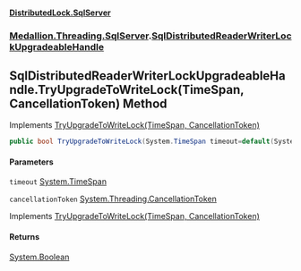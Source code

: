 #### [DistributedLock.SqlServer](README.md 'README')
### [Medallion.Threading.SqlServer](Medallion.Threading.SqlServer.md 'Medallion.Threading.SqlServer').[SqlDistributedReaderWriterLockUpgradeableHandle](SqlDistributedReaderWriterLockUpgradeableHandle.md 'Medallion.Threading.SqlServer.SqlDistributedReaderWriterLockUpgradeableHandle')

## SqlDistributedReaderWriterLockUpgradeableHandle.TryUpgradeToWriteLock(TimeSpan, CancellationToken) Method

Implements [TryUpgradeToWriteLock(TimeSpan, CancellationToken)](https://github.com/madelson/DistributedLock/tree/default-documentation/docs/api/DistributedLock.Core/IDistributedLockUpgradeableHandle.TryUpgradeToWriteLock.kj/tM1emIKPQTMhyxJaEVg.md 'Medallion.Threading.IDistributedLockUpgradeableHandle.TryUpgradeToWriteLock(System.TimeSpan,System.Threading.CancellationToken)')

```csharp
public bool TryUpgradeToWriteLock(System.TimeSpan timeout=default(System.TimeSpan), System.Threading.CancellationToken cancellationToken=default(System.Threading.CancellationToken));
```
#### Parameters

<a name='Medallion.Threading.SqlServer.SqlDistributedReaderWriterLockUpgradeableHandle.TryUpgradeToWriteLock(System.TimeSpan,System.Threading.CancellationToken).timeout'></a>

`timeout` [System.TimeSpan](https://docs.microsoft.com/en-us/dotnet/api/System.TimeSpan 'System.TimeSpan')

<a name='Medallion.Threading.SqlServer.SqlDistributedReaderWriterLockUpgradeableHandle.TryUpgradeToWriteLock(System.TimeSpan,System.Threading.CancellationToken).cancellationToken'></a>

`cancellationToken` [System.Threading.CancellationToken](https://docs.microsoft.com/en-us/dotnet/api/System.Threading.CancellationToken 'System.Threading.CancellationToken')

Implements [TryUpgradeToWriteLock(TimeSpan, CancellationToken)](https://github.com/madelson/DistributedLock/tree/default-documentation/docs/api/DistributedLock.Core/IDistributedLockUpgradeableHandle.TryUpgradeToWriteLock.kj/tM1emIKPQTMhyxJaEVg.md 'Medallion.Threading.IDistributedLockUpgradeableHandle.TryUpgradeToWriteLock(System.TimeSpan,System.Threading.CancellationToken)')

#### Returns
[System.Boolean](https://docs.microsoft.com/en-us/dotnet/api/System.Boolean 'System.Boolean')